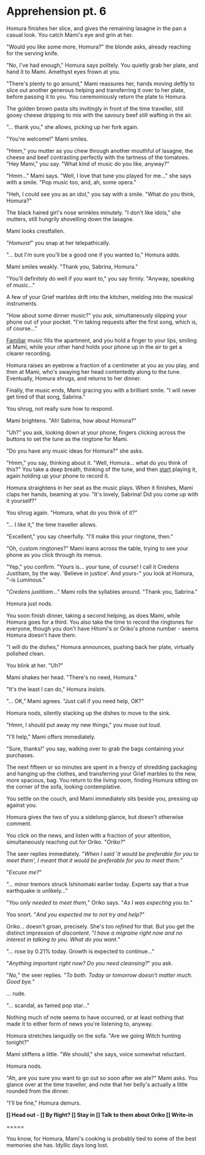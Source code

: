 # Apprehension pt. 6

Homura finishes her slice, and gives the remaining lasagne in the pan a casual look. You catch Mami's eye and grin at her.

"Would you like some more, Homura?" the blonde asks, already reaching for the serving knife.

"No, I've had enough," Homura says politely. You quietly grab her plate, and hand it to Mami. Amethyst eyes frown at you.

"There's plenty to go around," Mami reassures her, hands moving deftly to slice out another generous helping and transferring it over to her plate, before passing it to you. You ceremoniously return the plate to Homura.

The golden brown pasta sits invitingly in front of the time traveller, still gooey cheese dripping to mix with the savoury beef still wafting in the air.

"... thank you," she allows, picking up her fork again.

"You're welcome!" Mami smiles.

"Hmm," you mutter as you chew through another mouthful of lasagne, the cheese and beef contrasting perfectly with the tartness of the tomatoes. "Hey Mami," you say. "What kind of music do you like, anyway?"

"Hmm..." Mami says. "Well, I love that tune you played for me..." she says with a smile. "Pop music too, and, ah, some opera."

"Heh, I could see you as an idol," you say with a smile. "What do you think, Homura?"

The black haired girl's nose wrinkles minutely. "I don't like idols," she mutters, still hungrily shovelling down the lasagne.

Mami looks crestfallen.

"*Homura!*" you snap at her telepathically.

"... but I'm sure you'll be a good one if you wanted to," Homura adds.

Mami smiles weakly. "Thank you, Sabrina, Homura."

"You'll definitely do well if you want to," you say firmly. "Anyway, speaking of music..."

A few of your Grief marbles drift into the kitchen, melding into the musical instruments.

"How about some dinner music?" you ask, simultaneously slipping your phone out of your pocket. "I'm taking requests after the first song, which is, of course..."

[Familiar](https://www.youtube.com/watch?v=8lujEQHNeVE) music fills the apartment, and you hold a finger to your lips, smiling at Mami, while your other hand holds your phone up in the air to get a clearer recording.

Homura raises an eyebrow a fraction of a centimeter at you as you play, and then at Mami, who's swaying her head contentedly along to the tune. Eventually, Homura shrugs, and returns to her dinner.

Finally, the music ends, Mami gracing you with a brilliant smile. "I will never get tired of that song, Sabrina."

You shrug, not really sure how to respond.

Mami brightens. "Ah! Sabrina, how about Homura?"

"Uh?" you ask, looking down at your phone, fingers clicking across the buttons to set the tune as the ringtone for Mami.

"Do you have any music ideas for Homura?" she asks.

"Hmm," you say, thinking about it. "Well, Homura... what do you think of this?" You take a deep breath, thinking of the tune, and then [start](https://www.youtube.com/watch?v=Y43Ekgsf08w) playing it, again holding up your phone to record it.

Homura straightens in her seat as the music plays. When it finishes, Mami claps her hands, beaming at you. "It's lovely, Sabrina! Did you come up with it yourself?"

You shrug again. "Homura, what do you think of it?"

"... I like it," the time traveller allows.

"Excellent," you say cheerfully. "I'll make this your ringtone, then."

"Oh, custom ringtones?" Mami leans across the table, trying to see your phone as you click through its menus.

"Yep," you confirm. "Yours is... your tune, of course! I call it Credens Justitiam, by the way. 'Believe in justice'. And yours-" you look at Homura, "-is Luminous."

"*Credens justitiam*..." Mami rolls the syllables around. "Thank you, Sabrina."

Homura just nods.

You soon finish dinner, taking a second helping, as does Mami, while Homura goes for a third. You also take the time to record the ringtones for everyone, though you don't have Hitomi's or Oriko's phone number - seems Homura doesn't have them.

"I will do the dishes," Homura announces, pushing back her plate, virtually polished clean.

You blink at her. "Uh?"

Mami shakes her head. "There's no need, Homura."

"It's the least I can do," Homura insists.

"... OK," Mami agrees. "Just call if you need help, OK?"

Homura nods, silently stacking up the dishes to move to the sink.

"Hmm, I should put away my new things," you muse out loud.

"I'll help," Mami offers immediately.

"Sure, thanks!" you say, walking over to grab the bags containing your purchases.

The next fifteen or so minutes are spent in a frenzy of shredding packaging and hanging up the clothes, and transferring your Grief marbles to the new, more spacious, bag. You return to the living room, finding Homura sitting on the corner of the sofa, looking contemplative.

You settle on the couch, and Mami immediately sits beside you, pressing up against you.

Homura gives the two of you a sidelong glance, but doesn't otherwise comment.

You click on the news, and listen with a fraction of your attention, simultaneously reaching out for Oriko. "*Oriko?*"

The seer replies immediately. "*When I said 'it would be preferable for you to meet them', I meant that it would be preferable for you to *meet* them.*"

"*Excuse me?*"

"... minor tremors struck Ishinomaki earlier today. Experts say that a true earthquake is unlikely..."

"*You *only* needed to meet them,*" Oriko says. "*As I was expecting you to.*"

You snort. "*And you expected me to *not* try and help?*"

Oriko... doesn't groan, precisely. She's too *refined* for that. But you get the distinct impression of *discontent*. "*I have a migraine right now and no interest in talking to you. What do you want.*"

"... rose by 0.21% today. Growth is expected to continue..."

"*Anything important right now? Do you need cleansing?*" you ask.

"*No,*" the seer replies. "*To both. Today or tomorrow doesn't matter much. Good bye.*"

... rude.

"... scandal, as famed pop star..."

Nothing much of note seems to have occurred, or at least nothing that made it to either form of news you're listening to, anyway.

Homura stretches languidly on the sofa. "Are we going Witch hunting tonight?"

Mami stiffens a little. "We should," she says, voice somewhat reluctant.

Homura nods.

"Ah, are you sure you want to go out so soon after we ate?" Mami asks. You glance over at the time traveller, and note that her belly's actually a little rounded from the dinner.

"I'll be fine," Homura demurs.

**\[] Head out
\- \[] By flight?
\[] Stay in
\[] Talk to them about Oriko
\[] Write-in**

\=====​

You know, for Homura, Mami's cooking is probably tied to some of the best memories she has. Idyllic days long lost.

